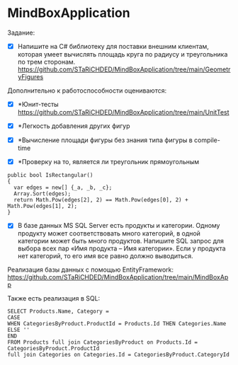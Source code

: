 # MindBoxApplication
Задание:

- [x] Напишите на C# библиотеку для поставки внешним клиентам, которая умеет вычислять площадь круга по радиусу и треугольника по трем сторонам. 
https://github.com/STaRiCHDED/MindBoxApplication/tree/main/GeometryFigures

Дополнительно к работоспособности оцениваются:
- [x] *Юнит-тесты
https://github.com/STaRiCHDED/MindBoxApplication/tree/main/UnitTest

- [x] *Легкость добавления других фигур

- [x] *Вычисление площади фигуры без знания типа фигуры в compile-time

- [x] *Проверку на то, является ли треугольник прямоугольным
```
public bool IsRectangular()
{
  var edges = new[] {_a, _b, _c};
  Array.Sort(edges);
  return Math.Pow(edges[2], 2) == Math.Pow(edges[0], 2) + Math.Pow(edges[1], 2);
}
```

- [x] В базе данных MS SQL Server есть продукты и категории. 
Одному продукту может соответствовать много категорий, в одной категории может быть много продуктов. 
Напишите SQL запрос для выбора всех пар «Имя продукта – Имя категории». 
Если у продукта нет категорий, то его имя все равно должно выводиться.

Реализация базы данных с помощью EntityFramework: https://github.com/STaRiCHDED/MindBoxApplication/tree/main/MindBoxApp

Также есть реализация в SQL:
```
SELECT Products.Name, Category = 
CASE
WHEN CategoriesByProduct.ProductId = Products.Id THEN Categories.Name
ELSE ''
END
FROM Products full join CategoriesByProduct on Products.Id = CategoriesByProduct.ProductId 
full join Categories on Categories.Id = CategoriesByProduct.CategoryId
```
